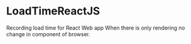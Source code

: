 # LoadTimeReactJS
Recording load time for React Web app
When there is only rendering no change in component of browser.
